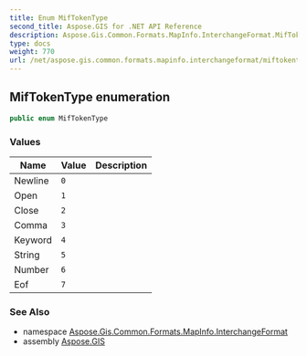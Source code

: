 ```yaml
---
title: Enum MifTokenType
second_title: Aspose.GIS for .NET API Reference
description: Aspose.Gis.Common.Formats.MapInfo.InterchangeFormat.MifTokenType enum. 
type: docs
weight: 770
url: /net/aspose.gis.common.formats.mapinfo.interchangeformat/miftokentype/
---
```

## MifTokenType enumeration

```csharp
public enum MifTokenType
```

### Values

| Name | Value | Description |
| --- | --- | --- |
| Newline | `0` |  |
| Open | `1` |  |
| Close | `2` |  |
| Comma | `3` |  |
| Keyword | `4` |  |
| String | `5` |  |
| Number | `6` |  |
| Eof | `7` |  |

### See Also

* namespace [Aspose.Gis.Common.Formats.MapInfo.InterchangeFormat](../../aspose.gis.common.formats.mapinfo.interchangeformat/)
* assembly [Aspose.GIS](../../)


